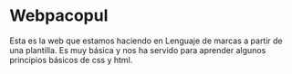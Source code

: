 # Webpacopul
Esta es la web que estamos haciendo en Lenguaje de marcas a partir de una plantilla. 
Es muy básica y nos ha servido para aprender algunos principios básicos de css y html. 

